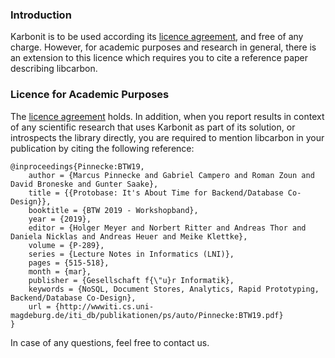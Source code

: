 ### Introduction

Karbonit is to be used according its [licence agreement](LICENSE), and free of any charge. However, for academic purposes and research in general, there is an extension to this licence which requires you to cite a reference paper describing libcarbon.

### Licence for Academic Purposes
The [licence agreement](LICENSE) holds. In addition, when you report results in context of any scientific research that uses Karbonit as part of its solution, or introspects the library directly, you are required to mention libcarbon in your publication by citing the following reference:  
```
@inproceedings{Pinnecke:BTW19,
    author = {Marcus Pinnecke and Gabriel Campero and Roman Zoun and David Broneske and Gunter Saake},
    title = {{Protobase: It's About Time for Backend/Database Co-Design}},
    booktitle = {BTW 2019 - Workshopband},
    year = {2019},
    editor = {Holger Meyer and Norbert Ritter and Andreas Thor and Daniela Nicklas and Andreas Heuer and Meike Klettke},
    volume = {P-289},
    series = {Lecture Notes in Informatics (LNI)},
    pages = {515-518},
    month = {mar},
    publisher = {Gesellschaft f{\"u}r Informatik},
    keywords = {NoSQL, Document Stores, Analytics, Rapid Prototyping, Backend/Database Co-Design},
    url = {http://wwwiti.cs.uni-magdeburg.de/iti_db/publikationen/ps/auto/Pinnecke:BTW19.pdf}
}
```

In case of any questions, feel free to contact us.